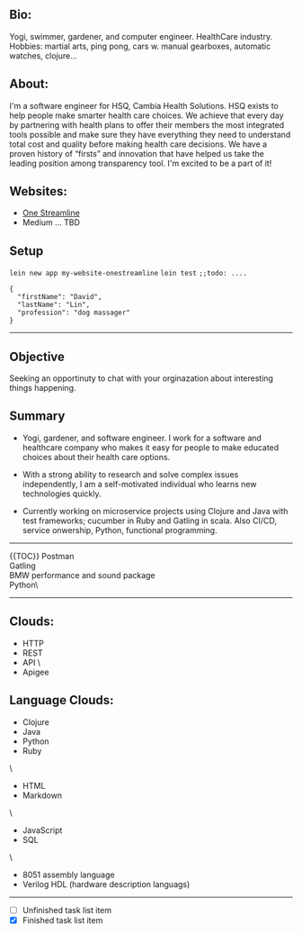 ## Bio:
Yogi, swimmer, gardener, and computer engineer. HealthCare industry. Hobbies: martial arts, ping pong, cars w. manual gearboxes, automatic watches, clojure...

## About:
I'm a software engineer for HSQ, Cambia Health Solutions. HSQ exists to help people make smarter health care choices. We achieve that every day by partnering with health plans to offer their members the most integrated tools possible and make sure they have everything they need to understand total cost and quality before making health care decisions. We have a proven history of “firsts” and innovation that have helped us take the leading position among transparency tool. I'm excited to be a part of it! 


## Websites: 
- [One Streamline](http://www.OneStreamline.com) <br/>
- Medium ... TBD 

## Setup 
`lein new app my-website-onestreamline`
`lein test`
`;;todo: ....`

```
{
  "firstName": "David",
  "lastName": "Lin",
  "profession": "dog massager"
}
```

---

## Objective 
Seeking an opportinuty to chat with your orginazation about interesting things happening.

## Summary 
- Yogi, gardener, and software engineer. I work for a software and healthcare company who makes it easy for people to make educated choices about their health care options.

- With a strong ability to research and solve complex issues independently, I am a self-motivated individual who learns new technologies quickly.

- Currently working on microservice projects using Clojure and Java with test frameworks; cucumber in Ruby and Gatling in scala. Also CI/CD, service onwership, Python, functional programming.

---

{{TOC}}
Postman\
Gatling\
BMW performance and sound package\
Python\

---

## Clouds: 
- HTTP
- REST 
- API 
\
- Apigee

## Language Clouds: 
- Clojure 
- Java 
- Python 
- Ruby  

\
- HTML 
- Markdown 

\
- JavaScript 
- SQL 

\
- 8051 assembly language 
- Verilog HDL (hardware description languags) 

---
- [ ] Unfinished task list item
- [x] Finished task list item

